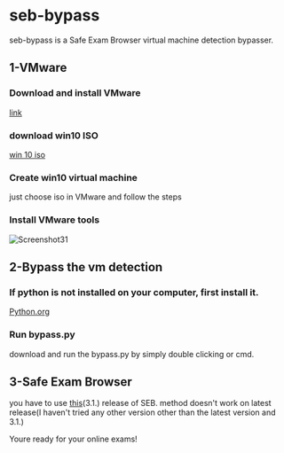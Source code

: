 # seb-bypass
seb-bypass is a Safe Exam Browser virtual machine detection bypasser.

## 1-VMware 
### Download and install VMware
[link](https://customerconnect.vmware.com/en/downloads/info/slug/desktop_end_user_computing/vmware_workstation_player/17_0)
### download win10 ISO
[win 10 iso](https://www.microsoft.com/de-de/software-download/windows10) 
### Create win10 virtual machine
just choose iso in VMware and follow the steps
### Install VMware tools
![Screenshot31](https://user-images.githubusercontent.com/108012988/227980106-c03dbb37-9470-4cd0-b9a1-1ba2da16d8d7.png)

## 2-Bypass the vm detection 
### If python is not installed on your computer, first install it.
[Python.org](https://python.org)
### Run bypass.py
download and run the bypass.py by simply double clicking or cmd.




## 3-Safe Exam Browser
you have to use [this](https://github.com/SafeExamBrowser/seb-win-refactoring/releases/tag/3.1.0)(3.1.) release of SEB. method doesn't work on latest release(I haven't tried any other version other than the latest version and 3.1.)

Youre ready for your online exams!
